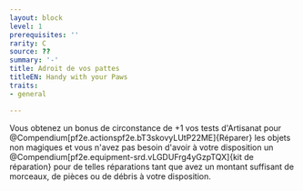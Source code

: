 ```yaml
---
layout: block
level: 1
prerequisites: ''
rarity: C
source: ??
summary: '-'
title: Adroit de vos pattes
titleEN: Handy with your Paws
traits:
- general

---
```


<p><span>Vous obtenez un bonus de circonstance de +1 vos tests d'Artisanat pour @Compendium[pf2e.actionspf2e.bT3skovyLUtP22ME]{Réparer} les objets non magiques et vous n'avez pas besoin d'avoir à votre disposition un @Compendium[pf2e.equipment-srd.vLGDUFrg4yGzpTQX]{kit de réparation} pour de telles réparations tant que avez un montant suffisant de morceaux, de pièces ou de débris à votre disposition.&nbsp;</span></p>